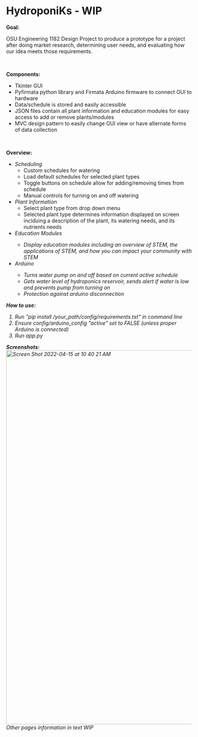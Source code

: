 # HydroponiKs - WIP
__Goal:__ <br/>

OSU Engineering 1182 Design Project to produce a prototype for a project after doing market research, determining user needs, and evaluating how our idea meets those requirements. <br/>

<br/>

__Components:__  <br/>

<ul>
  <li>Tkinter GUI </li>
  <li>Pyfirmata python library and Firmata Arduino firmware to connect GUI to hardware</li>
  <li>Data/schedule is stored and easily accessible </li>
  <li>JSON files contain all plant information and education modules for easy access to add or remove plants/modules </li>
  <li>MVC design pattern to easily change GUI view or have alternate forms of data collection </li>
</ul>

<br/>

__Overview:__ <br/>

 <ul> 
  <li><i>Scheduling</i>
    <ul>
      <li>Custom schedules for watering</li>
      <li>Load default schedules for selected plant types</li>
      <li>Toggle buttons on schedule allow for adding/removing times from schedule</li>
      <li>Manual controls for turning on and off watering</li>
    </ul>
  </li>
  <li><i>Plant Information</i>
    <ul>
      <li>Select plant type from drop down menu</li>
      <li>Selected plant type determines information displayed on screen inclduing a description of the plant, its watering needs, and its nutrients needs</li>
    </ul>
  </li>
  <li><i>Education Modules</li>
    <ul>
      <li>Display education modules including an overview of STEM, the applications of STEM, and how you can impact your community with STEM</li>
    </ul>
  </li>
  <li><i>Arduino</li>
    <ul>
     <li>Turns water pump on and off based on current active schedule </li>
     <li>Gets water level of hydroponics reservoir, sends alert if water is low and prevents pump from turning on</li>
     <li>Protection against arduino disconnection</li>
    </ul>
  </li>
 </ul>
 
 __How to use:__ <br/>
 <ol>
  <li>Run "pip install /your_path/config/requirements.txt" in command line</li>
  <li>Ensure config/arduino_config "active" set to FALSE (unless proper Arduino is connected)</li>
  <li>Run app.py</li>
 </ol>
 
 __Screenshots:__ <br/>
 <img width="1012" alt="Screen Shot 2022-04-15 at 10 40 21 AM" src="https://user-images.githubusercontent.com/93797825/163584307-f2a9b6de-596f-47b6-97a6-de3d35848bb4.png">
Other pages information in text WIP

